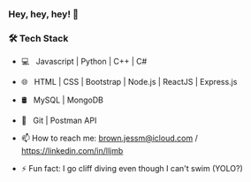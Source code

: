 ### Hey, hey, hey! 👋

<h3>🛠 Tech Stack</h3>

- 💻 &nbsp; Javascript | Python | C++ | C# 
- 🌐 &nbsp; HTML | CSS | Bootstrap | Node.js | ReactJS | Express.js
- 🛢 &nbsp; MySQL | MongoDB
- 🔧 &nbsp; Git | Postman API 

- 📫 How to reach me: brown.jessm@icloud.com / https://linkedin.com/in/lljmb
- ⚡ Fun fact: I go cliff diving even though I can't swim (YOLO?)
